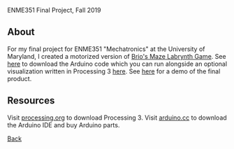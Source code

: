 ENME351 Final Project, Fall 2019

## About
For my final project for ENME351 "Mechatronics" at the University of Maryland, I created a motorized version of [Brio's Maze Labrynth Game](https://www.amazon.com/Brio-34000-BRIO-Labyrinth/dp/B0001WGISK). See [here](https://github.com/katherinekemp/RemoteControllableBrioMazeLabrynthGame/blob/main/ArduinoScript.ino) to download the Arduino code which you can run alongside an optional visualization written in Processing 3 [here](https://github.com/katherinekemp/RemoteControllableBrioMazeLabrynthGame/blob/main/Processing3Script.pde). See [here](https://www.youtube.com/watch?v=n3Yw-lH4Wy8&t=15s) for a demo of the final product.

## Resources
Visit [processing.org](https://processing.org/) to download Processing 3.
Visit [arduino.cc](https://www.arduino.cc/) to download the Arduino IDE and buy Arduino parts.

<a href="javascript:window.history.back();" style="text-align:center;">Back</a>
